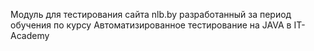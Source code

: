Модуль для тестирования сайта nlb.by разработанный за период обучения
по курсу Автоматизированное тестирование на JAVA в  IT-Academy
